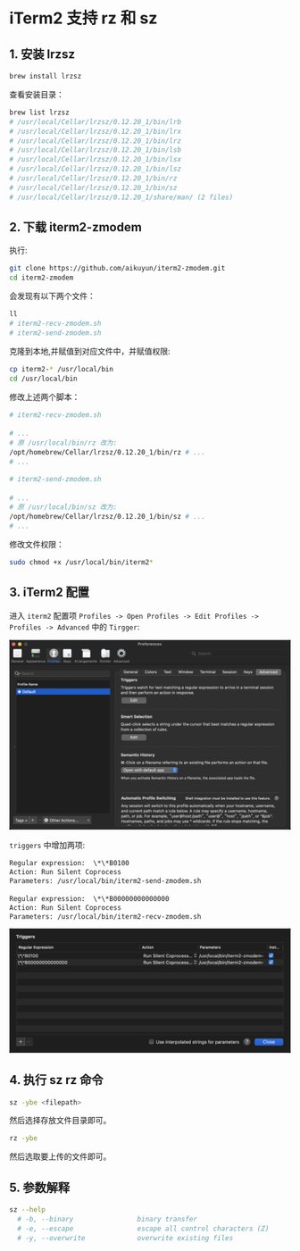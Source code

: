 # iTerm2 支持 rz 和 sz

## 1. 安装 lrzsz

```bash
brew install lrzsz
```

查看安装目录：

```bash
brew list lrzsz
# /usr/local/Cellar/lrzsz/0.12.20_1/bin/lrb
# /usr/local/Cellar/lrzsz/0.12.20_1/bin/lrx
# /usr/local/Cellar/lrzsz/0.12.20_1/bin/lrz
# /usr/local/Cellar/lrzsz/0.12.20_1/bin/lsb
# /usr/local/Cellar/lrzsz/0.12.20_1/bin/lsx
# /usr/local/Cellar/lrzsz/0.12.20_1/bin/lsz
# /usr/local/Cellar/lrzsz/0.12.20_1/bin/rz
# /usr/local/Cellar/lrzsz/0.12.20_1/bin/sz
# /usr/local/Cellar/lrzsz/0.12.20_1/share/man/ (2 files)
```

## 2. 下载 iterm2-zmodem

执行:

```bash
git clone https://github.com/aikuyun/iterm2-zmodem.git
cd iterm2-zmodem
```

会发现有以下两个文件：

```bash
ll
# iterm2-recv-zmodem.sh
# iterm2-send-zmodem.sh
```

克隆到本地,并赋值到对应文件中，并赋值权限:

```bash
cp iterm2-* /usr/local/bin
cd /usr/local/bin
```

修改上述两个脚本：

```bash
# iterm2-recv-zmodem.sh

# ...
# 原 /usr/local/bin/rz 改为:
/opt/homebrew/Cellar/lrzsz/0.12.20_1/bin/rz # ...
# ...
```

```bash
# iterm2-send-zmodem.sh

# ...
# 原 /usr/local/bin/sz 改为:
/opt/homebrew/Cellar/lrzsz/0.12.20_1/bin/sz # ...
# ...
```

修改文件权限：

```bash
sudo chmod +x /usr/local/bin/iterm2*
```

## 3. iTerm2 配置

进入 `iterm2` 配置项 `Profiles -> Open Profiles -> Edit Profiles -> Profiles -> Advanced` 中的 `Tirgger`:

![](./images/001_Triggers.png)

`triggers` 中增加两项:

```
Regular expression:  \*\*B0100
Action: Run Silent Coprocess
Parameters: /usr/local/bin/iterm2-send-zmodem.sh

Regular expression:  \*\*B00000000000000
Action: Run Silent Coprocess
Parameters: /usr/local/bin/iterm2-recv-zmodem.sh
```

![](./images/002_Edit.png)

## 4. 执行 sz rz 命令

```bash
sz -ybe <filepath>
```

然后选择存放文件目录即可。

```bash
rz -ybe
```

然后选取要上传的文件即可。

## 5. 参数解释

```bash
sz --help
  # -b, --binary                binary transfer
  # -e, --escape                escape all control characters (Z)
  # -y, --overwrite             overwrite existing files
```
